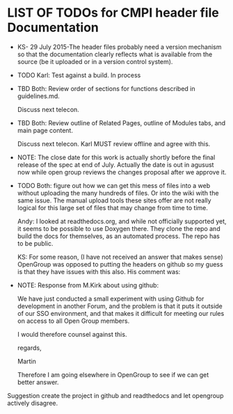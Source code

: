 LIST OF TODOs for CMPI header file Documentation
================================================

* KS- 29 July 2015-The header files probably need a version mechanism so that the documentation
  clearly reflects what is available from the source (be it uploaded or in a
  version control system).

* TODO Karl: Test against a build. In process

* TBD Both: Review order of sections for functions described in guidelines.md.

  Discuss next telecon.

* TBD Both: Review outline of Related Pages, outline of Modules tabs, and main
  page content.

  Discuss next telecon.  Karl MUST review offline and agree with this.

* NOTE: The close date for this work is actually shortly before the final
  release of the spec at end of July. Actually the date is out in agusust now while
  open group reviews the changes proposal after we approve  it.

* TODO Both: figure out how we can get this mess of files into a web without
  uploading the many hundreds of files. Or into the wiki with the same issue.
  The manual upload tools these sites offer are not really logical for this
  large set of files that may change from time to time.

  Andy: I looked at readthedocs.org, and while not officially supported yet, it
  seems to be possible to use Doxygen there. They clone the repo and build the
  docs for themselves, as an automated process.
  The repo has to be public.

  KS: For some reason, (I have not received an answer that makes sense) OpenGroup
  was opposed to putting the headers on github so my guess is that they have
  issues with this also. His comment was:

* NOTE: Response from M.Kirk about using github:

    We have just conducted a small experiment with using Github for development in
    another Forum, and the problem is that it puts it outside of our SSO
    environment, and that makes it difficult for meeting our rules on access
    to all Open Group members.

    I would therefore counsel against this.

    regards,

    Martin

  Therefore I am going elsewhere in OpenGroup to see if we can get better answer.

Suggestion create the project in github and readthedocs and let opengroup actively
disagree.


